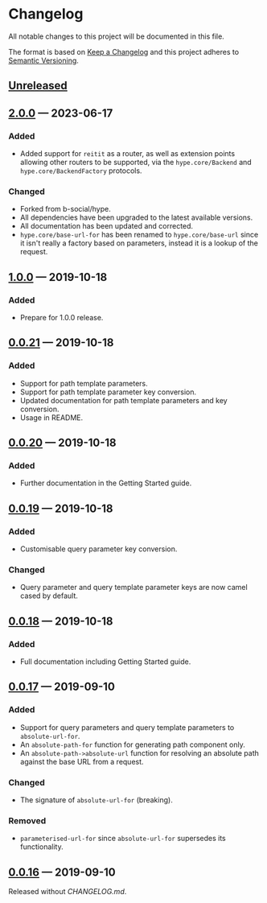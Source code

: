 # Changelog

All notable changes to this project will be documented in this file.

The format is based on [Keep a Changelog](http://keepachangelog.com)
and this project adheres to
[Semantic Versioning](http://semver.org/spec/v2.0.0.html).

## [Unreleased]

## [2.0.0] — 2023-06-17

### Added

- Added support for `reitit` as a router, as well as extension points allowing
  other routers to be supported, via the `hype.core/Backend` and
  `hype.core/BackendFactory` protocols.

### Changed

- Forked from b-social/hype.
- All dependencies have been upgraded to the latest available versions.
- All documentation has been updated and corrected.
- `hype.core/base-url-for` has been renamed to `hype.core/base-url` since it
  isn't really a factory based on parameters, instead it is a lookup of the
  request.

## [1.0.0] — 2019-10-18

### Added

- Prepare for 1.0.0 release.

## [0.0.21] — 2019-10-18

### Added

- Support for path template parameters.
- Support for path template parameter key conversion.
- Updated documentation for path template parameters and key conversion.
- Usage in README.

## [0.0.20] — 2019-10-18

### Added

- Further documentation in the Getting Started guide.

## [0.0.19] — 2019-10-18

### Added

- Customisable query parameter key conversion.

### Changed

- Query parameter and query template parameter keys are now camel cased by
  default.

## [0.0.18] — 2019-10-18

### Added

- Full documentation including Getting Started guide.

## [0.0.17] — 2019-09-10

### Added

- Support for query parameters and query template parameters to
  `absolute-url-for`.
- An `absolute-path-for` function for generating path component only.
- An `absolute-path->absolute-url` function for resolving an absolute path
  against the base URL from a request.

### Changed

- The signature of `absolute-url-for` (breaking).

### Removed

- `parameterised-url-for` since `absolute-url-for` supersedes its functionality.

## [0.0.16] — 2019-09-10

Released without _CHANGELOG.md_.

[0.0.16]: https://github.com/b-social/hype/compare/0.0.1...0.0.16

[0.0.17]: https://github.com/b-social/hype/compare/0.0.16...0.0.17

[0.0.18]: https://github.com/b-social/hype/compare/0.0.17...0.0.18

[0.0.19]: https://github.com/b-social/hype/compare/0.0.18...0.0.19

[0.0.20]: https://github.com/b-social/hype/compare/0.0.19...0.0.20

[0.0.21]: https://github.com/b-social/hype/compare/0.0.20...0.0.21

[1.0.0]: https://github.com/b-social/hype/compare/0.0.21...1.0.0

[2.0.0]: https://github.com/b-social/hype/compare/1.0.0...2.0.0
[Unreleased]: https://github.com/b-social/hype/compare/2.0.0...HEAD
